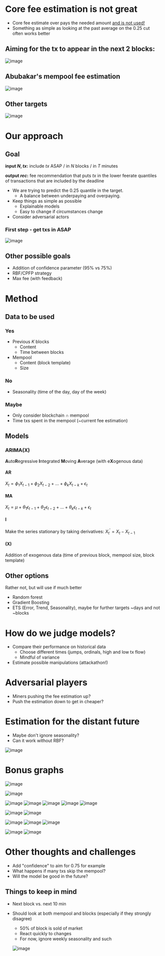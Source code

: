 # Core fee estimation is not great

- Core fee estimate over pays the needed amount [and is not used!](https://hackmd.io/@kEyqkad6QderjWKtcBF5Hg/cChallengies-with-estimating-transaction-fees)
- Something as simple as looking at the past average on the 0.25 cut often works better

## Aiming for the tx to appear in the next 2 blocks:

 
  ![image](https://github.com/ClaraShk/BData/assets/33697523/4f55fa0a-0656-4f64-a836-f1f6f870987f)


## Abubakar's mempool fee estimation

 ![image](https://github.com/ClaraShk/BData/assets/33697523/8b86940a-fd2b-41da-896c-405a6ce50b51)

## Other targets

  ![image](https://github.com/ClaraShk/BData/assets/33697523/d53bc3f7-f973-4692-b311-e489a8e2067f)

















# Our approach
## Goal
**input $N, tx$:** include $tx$ ASAP / in $N$ blocks / in $T$ minutes

**output $rec$:** fee recommendation that puts $tx$ in the lower feerate quantiles of transactions that are included by the deadline

- We are trying to predict the 0.25 quantile in the target.  
  - A balance between underpaying and overpaying.
- Keep things as simple as possible
  - Explainable models
  - Easy to change if circumstances change
- Consider adversarial actors
### First step - get txs in ASAP

![image](https://github.com/ClaraShk/BData/assets/33697523/eedd7dcc-acab-4a6a-b3b5-7a778d8e5da2)


## Other possible goals
- Addition of confidence parameter (95% vs 75%)
- RBF/CPFP strategy
- Max fee (with feedback)

# Method
## Data to be used
### Yes
- Previous $K$ blocks
  - Content
  - Time between blocks
- Mempool
  - Content (block template)
  - Size
### No
- Seasonality (time of the day, day of the week)
### Maybe
- Only consider blockchain $\cap$ mempool
- Time txs spent in the mempool (~current fee estimation)

## Models
### ARIMA(X)
**A**uto**R**egressive **I**ntegrated **M**oving **A**verage (with e**X**ogenous data)
#### AR
$X_t =  \phi_1 X_{t-1} +  \phi_2 X_{t-2} +...+  \phi_k X_{t-k} + \epsilon_t$

#### MA
$X_t = \mu + \theta_1 \epsilon_{t-1} +   \theta_2 \epsilon_{t-2} +...+  \theta_k \epsilon_{t-k} + \epsilon_t$

#### I
Make the series stationary by taking derivatives: $X_{t}^{'} = X_t - X_{t-1}$ 

#### (X)
Addition of exogenous data (time of previous block, mempool size, block template)

## Other options
Rather not, but will use if much better
- Random forest
- Gradient Boosting
- ETS (Error, Trend, Seasonality), maybe for further targets ~days and not ~blocks

# How do we judge models?
- Compare their performance on historical data
  - Choose different times (jumps, ordinals, high and low tx flow)
  - Mindful of variance
- Estimate possible manipulations (attackathon!)
    

# Adversarial players
- Miners pushing the fee estimation up?
- Push the estimation down to get in cheaper?


# Estimation for the distant future

- Maybe don't ignore seasonality?
- Can it work without RBF?

![image](https://github.com/ClaraShk/BData/assets/33697523/dd7b0707-2035-43cc-babd-cf06c96cd145)


# Bonus graphs

  
  ![image](https://github.com/ClaraShk/BData/assets/33697523/d8fc63c0-44ad-421b-85de-0e9c8d2085a9)

  ![image](https://github.com/ClaraShk/BData/assets/33697523/913a65a1-837b-4937-b939-ec2f8e06008c)



 

  ![image](https://github.com/ClaraShk/BData/assets/33697523/22f0d5ea-1571-4703-88c1-d7317f0584ee)
  ![image](https://github.com/ClaraShk/BData/assets/33697523/dde52911-1197-4c44-b81a-6f00ab6ace33)
  ![image](https://github.com/ClaraShk/BData/assets/33697523/97cf34a0-1a1e-4801-b059-47d54eb742e5)
  ![image](https://github.com/ClaraShk/BData/assets/33697523/81d4c7a6-e350-48a3-b370-3e7030709d57)
  ![image](https://github.com/ClaraShk/BData/assets/33697523/5e2d99ed-dfc3-429f-a4f5-f5001f0a2881)

 ![image](https://github.com/ClaraShk/BData/assets/33697523/0a442498-10a2-4af3-8827-2df29099f4dd)
  ![image](https://github.com/ClaraShk/BData/assets/33697523/47e347c0-6420-4b1d-9942-d3ca0473ded3)

![image](https://github.com/ClaraShk/BData/assets/33697523/aac45c41-b7e0-4b94-9a07-28eda4a53e60)
  ![image](https://github.com/ClaraShk/BData/assets/33697523/2c3897bf-dbee-4db7-a292-882b9f1ed60a)
  ![image](https://github.com/ClaraShk/BData/assets/33697523/22de4940-0607-470c-845c-e55729219898)

 ![image](https://github.com/ClaraShk/BData/assets/33697523/8992b070-771e-4bc3-8c80-4101c0df16e2)
 ![image](https://github.com/ClaraShk/BData/assets/33697523/55fa7258-2378-4a43-a227-a362b3ef6a10)


 # Other thoughts and challenges
- Add "confidence" to aim for 0.75 for example
- What happens if many txs skip the mempool?
- Will the model be good in the future?

## Things to keep in mind
- Next block vs. next 10 min
- Should look at both mempool and blocks (especially if they strongly disagree)
  - 50% of block is sold of market
  - React quickly to changes
  - For now, ignore weekly seasonality and such


   ![image](https://github.com/ClaraShk/BData/assets/33697523/e67bbef7-8394-4e6d-957e-24591bb9759f)





